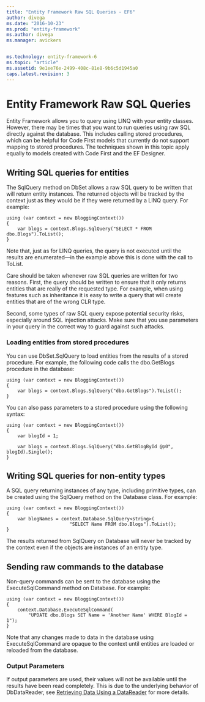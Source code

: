 ```yaml
---
title: "Entity Framework Raw SQL Queries - EF6"
author: divega
ms.date: "2016-10-23"
ms.prod: "entity-framework"
ms.author: divega
ms.manager: avickers


ms.technology: entity-framework-6
ms.topic: "article"
ms.assetid: 9e1ee76e-2499-408c-81e8-9b6c5d1945a0
caps.latest.revision: 3
---
```

# Entity Framework Raw SQL Queries
Entity Framework allows you to query using LINQ with your entity classes. However, there may be times that you want to run queries using raw SQL directly against the database. This includes calling stored procedures, which can be helpful for Code First models that currently do not support mapping to stored procedures. The techniques shown in this topic apply equally to models created with Code First and the EF Designer.  
  
## Writing SQL queries for entities  
  
The SqlQuery method on DbSet allows a raw SQL query to be written that will return entity instances. The returned objects will be tracked by the context just as they would be if they were returned by a LINQ query. For example:  
  
```  
using (var context = new BloggingContext()) 
{ 
    var blogs = context.Blogs.SqlQuery("SELECT * FROM dbo.Blogs").ToList(); 
}
```  
  
Note that, just as for LINQ queries, the query is not executed until the results are enumerated—in the example above this is done with the call to ToList.  
  
Care should be taken whenever raw SQL queries are written for two reasons. First, the query should be written to ensure that it only returns entities that are really of the requested type. For example, when using features such as inheritance it is easy to write a query that will create entities that are of the wrong CLR type.  
  
Second, some types of raw SQL query expose potential security risks, especially around SQL injection attacks. Make sure that you use parameters in your query in the correct way to guard against such attacks.  
  
### Loading entities from stored procedures  
  
You can use DbSet.SqlQuery to load entities from the results of a stored procedure. For example, the following code calls the dbo.GetBlogs procedure in the database:  
  
```  
using (var context = new BloggingContext()) 
{ 
    var blogs = context.Blogs.SqlQuery("dbo.GetBlogs").ToList(); 
}
```  
  
You can also pass parameters to a stored procedure using the following syntax:  
  
```  
using (var context = new BloggingContext()) 
{ 
    var blogId = 1; 
 
    var blogs = context.Blogs.SqlQuery("dbo.GetBlogById @p0", blogId).Single(); 
}
```  
  
## Writing SQL queries for non-entity types  
  
A SQL query returning instances of any type, including primitive types, can be created using the SqlQuery method on the Database class. For example:  
  
```  
using (var context = new BloggingContext()) 
{ 
    var blogNames = context.Database.SqlQuery<string>( 
                       "SELECT Name FROM dbo.Blogs").ToList(); 
}
```  
  
The results returned from SqlQuery on Database will never be tracked by the context even if the objects are instances of an entity type.  
  
## Sending raw commands to the database  
  
Non-query commands can be sent to the database using the ExecuteSqlCommand method on Database. For example:  
  
```  
using (var context = new BloggingContext()) 
{ 
    context.Database.ExecuteSqlCommand( 
        "UPDATE dbo.Blogs SET Name = 'Another Name' WHERE BlogId = 1"); 
}
```  
  
Note that any changes made to data in the database using ExecuteSqlCommand are opaque to the context until entities are loaded or reloaded from the database.  
  
### Output Parameters  
  
If output parameters are used, their values will not be available until the results have been read completely. This is due to the underlying behavior of DbDataReader, see [Retrieving Data Using a DataReader](http://go.microsoft.com/fwlink/?LinkID=398589) for more details.  
  